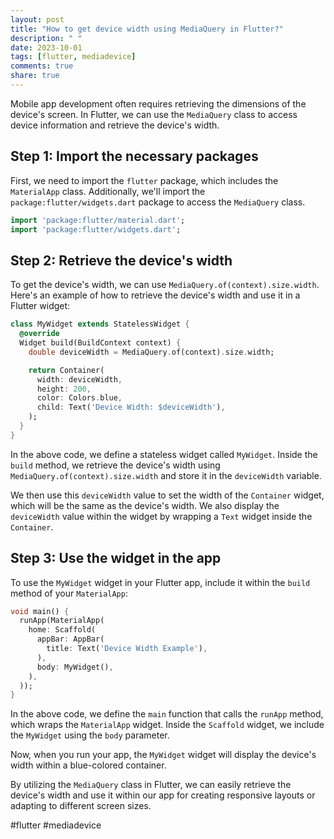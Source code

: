 ```yaml
---
layout: post
title: "How to get device width using MediaQuery in Flutter?"
description: " "
date: 2023-10-01
tags: [flutter, mediadevice]
comments: true
share: true
---
```


Mobile app development often requires retrieving the dimensions of the device's screen. In Flutter, we can use the `MediaQuery` class to access device information and retrieve the device's width.

## Step 1: Import the necessary packages

First, we need to import the `flutter` package, which includes the `MaterialApp` class. Additionally, we'll import the `package:flutter/widgets.dart` package to access the `MediaQuery` class.

```dart
import 'package:flutter/material.dart';
import 'package:flutter/widgets.dart';
```

## Step 2: Retrieve the device's width

To get the device's width, we can use `MediaQuery.of(context).size.width`. Here's an example of how to retrieve the device's width and use it in a Flutter widget:

```dart
class MyWidget extends StatelessWidget {
  @override
  Widget build(BuildContext context) {
    double deviceWidth = MediaQuery.of(context).size.width;

    return Container(
      width: deviceWidth,
      height: 200,
      color: Colors.blue,
      child: Text('Device Width: $deviceWidth'),
    );
  }
}
```

In the above code, we define a stateless widget called `MyWidget`. Inside the `build` method, we retrieve the device's width using `MediaQuery.of(context).size.width` and store it in the `deviceWidth` variable.

We then use this `deviceWidth` value to set the width of the `Container` widget, which will be the same as the device's width. We also display the `deviceWidth` value within the widget by wrapping a `Text` widget inside the `Container`.

## Step 3: Use the widget in the app

To use the `MyWidget` widget in your Flutter app, include it within the `build` method of your `MaterialApp`:

```dart
void main() {
  runApp(MaterialApp(
    home: Scaffold(
      appBar: AppBar(
        title: Text('Device Width Example'),
      ),
      body: MyWidget(),
    ),
  ));
}
```

In the above code, we define the `main` function that calls the `runApp` method, which wraps the `MaterialApp` widget. Inside the `Scaffold` widget, we include the `MyWidget` using the `body` parameter.

Now, when you run your app, the `MyWidget` widget will display the device's width within a blue-colored container.

By utilizing the `MediaQuery` class in Flutter, we can easily retrieve the device's width and use it within our app for creating responsive layouts or adapting to different screen sizes.

#flutter #mediadevice